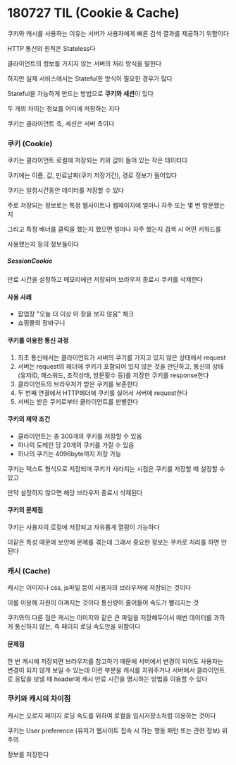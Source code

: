# 180727 TIL (Cookie & Cache)

쿠키와 캐시를 사용하는 이유는 서버가 사용자에게 빠른 검색 결과를 제공하기 위함이다

HTTP 통신의 원칙은 Stateless다

클라이언트의 정보를 가지지 않는 서버의 처리 방식을 말한다

하지만 실제 서비스에서는 Stateful한 방식이 필요한 경우가 많다

Stateful을 가능하게 만드는 방법으로 **쿠키와 세션**이 있다

두 개의 차이는 정보를 어디에 저장하는 지다

쿠키는 클라이언트 측, 세션은 서버 측이다

### 쿠키 (Cookie)

쿠키는 클라이언트 로컬에 저장되는 키와 값이 들어 있는 작은 데이터다

쿠키에는 이름, 값, 만료날짜(쿠키 저장기간), 경로 정보가 들어있다

쿠키는 일정시간동안 데이터를 저장할 수 있다

주로 저장되는 정보로는 특정 웹사이트나 웹페이지에 얼마나 자주 또는 몇 번 방문했는지

그리고 특정 배너를 클릭을 했는지 했으면 얼마나 자주 했는지 검색 시 어떤 키워드를

사용했는지 등의 정보들이다

##### SessionCookie

만료 시간을 설정하고 메모리에만 저장되며 브라우저 종료시 쿠키를 삭제한다

#### 사용 사례

- 팝업창 "오늘 더 이상 이 창을 보지 않음" 체크
- 쇼핑몰의 장바구니

#### 쿠키를 이용한 통신 과정

1. 최초 통신에서는 클라이언트가 서버의 쿠기를 가지고 있지 않은 상태에서 request
2. 서버는 request의 헤더에 쿠키가 포함되어 있지 않은 것을 판단하고, 통신의 상태(유저ID, 패스워드, 조작상태, 방문횟수 등)를 저장한 쿠키를 response한다
3. 클라이언트의 브라우저가 받은 쿠키를 보존한다
4. 두 번째 연결에서 HTTP헤더에 쿠키를 실어서 서버에 request한다
5. 서버는 받은 쿠키로부터 클라이언트를 판별한다

#### 쿠키의 제약 조건

- 클라이언트는 총 300개의 쿠키를 저장할 수 있음
- 하나의 도메인 당 20개의 쿠키를 가질 수 있음
- 하나의 쿠기는 4096byte까지 저장 가능

쿠키는 텍스트 형식으로 저장되며 쿠키가 사라지는 시점은 쿠키를 저장할 때 설정할 수 있고

만약 설정하지 않으면 해당 브라우저 종료시 삭제된다

#### 쿠키의 문제점

쿠키는 사용자의 로컬에 저장되고 자유롭게 열람이 가능하다

이같은 특성 때문에 보안에 문제를 겪는데 그래서 중요한 정보는 쿠키로 처리를 하면 안된다





### 캐시 (Cache)

캐시는 이미지나 css, js파일 등이 사용자의 브라우저에 저장되는 것이다

이를 이용해 자원이 아껴지는 것이다 통신량이 줄어들어 속도가 빨리지는 것

쿠키와의 다른 점은 캐시는 이미지와 같은 큰 파일을 저장해두어서 매번 데이터를 과하게 통신하지 않는, 즉 페이지 로딩 속도만을 위함이다

#### 문제점

한 번 캐시에 저장되면 브라우저를 참고하기 때문에 서버에서 변경이 되어도 사용자는 변경이 되지 않게 보일 수 있는데 이런 부분을 캐시를 지워주거나 서버에서 클라이언트로 응답을 보낼 때 header에 캐시 만료 시간을 명시하는 방법을 이용할 수 있다



### 쿠키와 캐시의 차이점

캐시는 오로지 페이지 로딩 속도를 위하여 로컬을 임시저장소처럼 이용하는 것이다

쿠키는 User preference (유저가 웹사이트 접속 시 하는 행동 패턴 또는 관련 정보) 위주의

정보를 저장한다